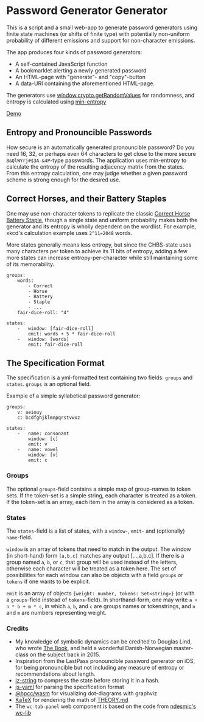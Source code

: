 
# Password Generator Generator

This is a script and a small web-app to generate password generators using finite state machines (or shifts of finite type) with potentially non-uniform probability of different emissions and support for non-character emissions.

The app produces four kinds of password generators:
* A self-contained JavaScript function
* A bookmarklet alerting a newly generated password
* An HTML-page with "generate"- and "copy"-button
* A data-URI containing the aforementioned HTML-page.

The generators use [window.crypto.getRandomValues](https://developer.mozilla.org/en-US/docs/Web/API/Crypto/getRandomValues) for randomness, and entropy is calculated using [min-entropy](./THEORY.md)

[Demo](https://siverv.github.io/password-generator-generator/)

## Entropy and Pronouncible Passwords

How secure is an automatically generated pronouncible password? Do you need 16, 32, or perhaps even 64 characters to get close to the more secure `B&QlWYrj#$3A-&4P`-type passwords. The application uses min-entropy to calculate the entropy of the resulting adjacency matrix from the states. From this entropy calculation, one may judge whether a given password scheme is strong enough for the desired use.

## Correct Horses, and their Battery Staples

One may use non-character tokens to replicate the classic [Correct Horse Battery Staple](https://xkcd.com/936/), though a single state and uniform probability makes both the generator and its entropy is wholly dependent on the wordlist. For example, xkcd's calculation example uses `2^11=2048` words.

More states generally means less entropy, but since the CHBS-state uses many characters per token to achieve its 11 bits of entropy, adding a few more states can increase entropy-per-character while still maintaining some of its memorability.

```
groups:
    words:
        - Correct
        - Horse
        - Battery
        - Staple
        - ...
    fair-dice-roll: "4"

states:
    -   window: [fair-dice-roll]
        emit: words + 5 * fair-dice-roll
    -   window: [words]
        emit: fair-dice-roll
```

## The Specification Format

The specification is a yml-formatted text containing two fields: `groups` and `states`. `groups` is an optional field.

Example of a simple syllabetical password generator:

```
groups:
    v: aeiouy
    c: bcdfghjklmnpqrstvwxz

states:
    -   name: consonant
        window: [c]
        emit: v
    -   name: vowel
        window: [v]
        emit: c

```

### Groups

The optional `groups`-field contains a simple map of group-names to token sets. If the token-set is a simple string, each character is treated as a token. If the token-set is an array, each item in the array is considered as a token.

### States

The `states`-field is a list of states, with a `window`-, `emit`- and (optionally) `name`-field.

`window` is an array of tokens that need to match in the output. The window (in short-hand) form `[a,b,c]` matches any output [...,a,b,c]. If there is a group named `a`, `b`, or `c`, that group will be used instead of the letters, otherwise each character will be treated as a token here. The set of possibilities for each window can also be objects with a field `groups` or `tokens` if one wants to be explicit.

`emit` is an array of objects `{weight: number, tokens: Set<string>}` (or with a `groups`-field instead of `tokens`-field). In shorthand-form, one may write `a + n * b + m * c`, in which `a`, `b`, and `c` are groups names or tokenstrings, and `n` and `m` are numbers representing weight.

### Credits


* My knowledge of symbolic dynamics can be credited to Douglas Lind, who wrote [The Book](https://faculty.washington.edu/lind/symbolic-book/), and held a wonderful Danish-Norwegian master-class on the subject back in 2015. 
* Inspiration from the LastPass pronouncible password generator on iOS, for being pronouncible but not including any measure of entropy or recommendations about length. 
* [lz-string](https://github.com/pieroxy/lz-string/) to compress the state before storing it in a hash.
* [js-yaml](https://github.com/nodeca/js-yaml) for parsing the specification format
* [@hpcc/wasm](https://github.com/hpcc-systems/hpcc-js-wasm) for visualizing dot-diagrams with graphviz
* [KaTeX](https://katex.org/) for rendering the math of [THEORY.md](https://siverv.github.io/password-generator-generator/?main-tabs=2)
* The `wc-tab-panel` web component is based on the code from [ndesmic's wc-lib](https://github.com/ndesmic/wc-lib) 

